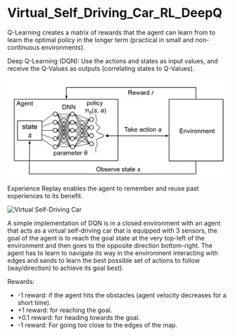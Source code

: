 # Virtual_Self_Driving_Car_RL_DeepQ


Q-Learning creates a matrix of rewards that the agent can learn from to learn the optimal policy in the longer term (practical in small and non-continuous environments).

Deep Q-Learning (DQN): Use the actions and states as input values, and receive the Q-Values as outputs (correlating states to Q-Values).

![agent will have the ideal policy](agent_will_have_the_ideal_policy.png)

Experience Replay enables the agent to remember and reuse past experiences to its benefit.

![Virtual Self-Driving Car](virtual_driving_car.gif)

A simple implementation of DQN is in a closed environment with an agent that acts as a virtual self-driving car that is equipped with 3 sensors, the goal of the agent is to reach the goal state at the very top-left of the environment and then goes to the opposite direction bottom-right. The agent has to learn to navigate its way in the environment interacting with edges and sands to learn the best possible set of actions to follow (way/direction) to achieve its goal best).

Rewards:
* -1 reward: if the agent hits the obstacles (agent velocity decreases for a short time).
* +1 reward: for reaching the goal.
* +0.1 reward: for heading towards the goal.
* -1 reward: For going too close to the edges of the map.
